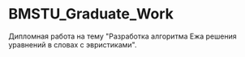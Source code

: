 # BMSTU_Graduate_Work
Дипломная работа на тему "Разработка алгоритма Ежа решения уравнений в словах с эвристиками".
